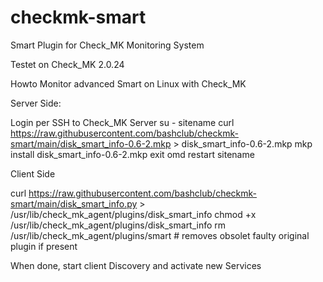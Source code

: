 # checkmk-smart
Smart Plugin for Check_MK Monitoring System

Testet on Check_MK 2.0.24

Howto Monitor advanced Smart on Linux with Check_MK

Server Side:

Login per SSH to Check_MK Server
su - sitename
curl https://raw.githubusercontent.com/bashclub/checkmk-smart/main/disk_smart_info-0.6-2.mkp > disk_smart_info-0.6-2.mkp
mkp install disk_smart_info-0.6-2.mkp
exit
omd restart sitename

Client Side

curl https://raw.githubusercontent.com/bashclub/checkmk-smart/main/disk_smart_info.py > /usr/lib/check_mk_agent/plugins/disk_smart_info
chmod +x /usr/lib/check_mk_agent/plugins/disk_smart_info
rm /usr/lib/check_mk_agent/plugins/smart # removes obsolet faulty original plugin if present

When done, start client Discovery and activate new Services
